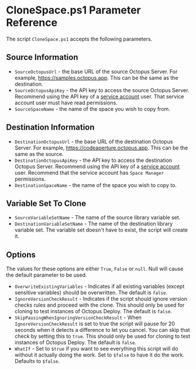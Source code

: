 # CloneSpace.ps1 Parameter Reference

The script `CloneSpace.ps1` accepts the following parameters.

## Source Information
- `SourceOctopusUrl` - the base URL of the source Octopus Server.  For example, https://samples.octopus.app.  This can be the same as the destination.
- `SourceOctopusApiKey` - the API key to access the source Octopus Server.  Recommend using the API key of a [service account](https://octopus.com/docs/security/users-and-teams/service-accounts) user.  That service account user must have read permissions.
- `SourceSpaceName` - the name of the space you wish to copy from.

## Destination Information
- `DestinationOctopusUrl` - the base URL of the destination Octopus Server. For example, https://codeaperture.octopus.app.  This can be the same as the source.
- `DestinationOctopusApiKey` - the API key to access the destination Octopus Server.  Recommend using the API key of a [service account](https://octopus.com/docs/security/users-and-teams/service-accounts) user.  Recommend that the service account has `Space Manager` permissions.
- `DestinationSpaceName` - the name of the space you wish to copy to.

## Variable Set To Clone
- `SourceVariableSetName` - The name of the source library variable set.
- `DestinationVariableSetName` - The name of the destination library variable set.  The variable set doesn't have to exist, the script will create it.        

## Options

The values for these options are either `True`, `False` or `null`.  Null will cause the default parameter to be used.

- `OverwriteExistingVariables` - Indicates if all existing variables (except sensitive variables) should be overwritten.  The default is `false`.
- `IgnoreVersionCheckResult` - Indicates if the script should ignore version checks rules and proceed with the clone.  This should only be used for cloning to test instances of Octopus Deploy.  The default is `false`.
- `SkipPausingWhenIgnoringVersionCheckResult` - When `IgnoreVersionCheckResult` is set to true the script will pause for 20 seconds when it detects a difference to let you cancel.  You can skip that check by setting this to `true`. This should only be used for cloning to test instances of Octopus Deploy.  The default is `false`.
- `WhatIf` - Set to `$true` if you want to see everything this script will do without it actually doing the work.  Set to `$false` to have it do the work.  Defaults to `$false`.